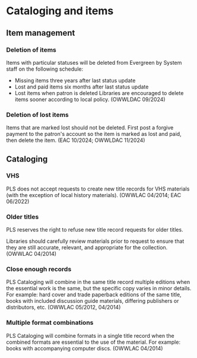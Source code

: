 # Cataloging and items
## Item management
### Deletion of items

Items with particular statuses will be deleted from Evergreen by System staff on the following schedule:
   * Missing items three years after last status update
   * Lost and paid items six months after last status update
   * Lost items when patron is deleted
Libraries are encouraged to delete items sooner according to local policy. (OWWLDAC 09/2024)

### Deletion of lost items

Items that are marked lost should not be deleted. First post a forgive payment to the patron's account so the item is marked as lost and paid, then delete the item. (EAC 10/2024; OWWLDAC 11/2024)
## Cataloging
### VHS

PLS does not accept requests to create new title records for VHS materials (with the exception of local history materials). (OWWLAC 04/2014; EAC 06/2022)

### Older titles

PLS reserves the right to refuse new title record requests for older titles.

Libraries should carefully review materials prior to request to ensure that they are still accurate, relevant, and appropriate for the collection. (OWWLAC 04/2014)

### Close enough records

PLS Cataloging will combine in the same title record multiple editions when the essential work is the same, but the specific copy varies in minor details. For example: hard cover and trade paperback editions of the same title, books with included discussion guide materials, differing publishers or distributors, etc. (OWWLAC 05/2012, 04/2014)

### Multiple format combinations

PLS Cataloging will combine formats in a single title record when the combined formats are essential to the use of the material. For example: books with accompanying computer discs. (OWWLAC 04/2014)